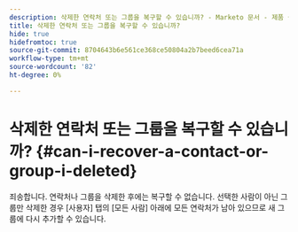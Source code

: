 ```yaml
---
description: 삭제한 연락처 또는 그룹을 복구할 수 있습니까? - Marketo 문서 - 제품 설명서
title: 삭제한 연락처 또는 그룹을 복구할 수 있습니까?
hide: true
hidefromtoc: true
source-git-commit: 8704643b6e561ce368ce50804a2b7beed6cea71a
workflow-type: tm+mt
source-wordcount: '82'
ht-degree: 0%

---
```


# 삭제한 연락처 또는 그룹을 복구할 수 있습니까? {#can-i-recover-a-contact-or-group-i-deleted}

죄송합니다. 연락처나 그룹을 삭제한 후에는 복구할 수 없습니다. 선택한 사람이 아닌 그룹만 삭제한 경우 [사용자] 탭의 [모든 사람] 아래에 모든 연락처가 남아 있으므로 새 그룹에 다시 추가할 수 있습니다.
